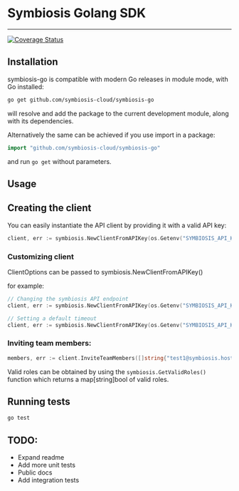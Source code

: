 # Symbiosis Golang SDK
---

[![Coverage Status](https://coveralls.io/repos/github/symbiosis-cloud/symbiosis-go/badge.svg?branch=main)](https://coveralls.io/github/symbiosis-cloud/symbiosis-go?branch=main)

## Installation ##

symbiosis-go is compatible with modern Go releases in module mode, with Go installed:

```bash
go get github.com/symbiosis-cloud/symbiosis-go
```

will resolve and add the package to the current development module, along with its dependencies.

Alternatively the same can be achieved if you use import in a package:

```go
import "github.com/symbiosis-cloud/symbiosis-go"
```

and run `go get` without parameters.


## Usage ##

## Creating the client ###

You can easily instantiate the API client by providing it with a valid API key:

```go
client, err := symbiosis.NewClientFromAPIKey(os.Getenv("SYMBIOSIS_API_KEY"))
```

### Customizing client ###
ClientOptions can be passed to symbiosis.NewClientFromAPIKey()

for example:

```go
// Changing the symbiosis API endpoint
client, err := symbiosis.NewClientFromAPIKey(os.Getenv("SYMBIOSIS_API_KEY"), symbiosis.WithEndpoint("https://some-other-url"))

// Setting a default timeout
client, err := symbiosis.NewClientFromAPIKey(os.Getenv("SYMBIOSIS_API_KEY"), symbiosis.WithTimeout(time.Second * 30)))
```

### Inviting team members:

```go
members, err := client.InviteTeamMembers([]string{"test1@symbiosis.host", "test2@symbiosis.host"}, symbiosis.RoleAdmin)
```

Valid roles can be obtained by using the `symbiosis.GetValidRoles()` function which returns a map[string]bool of valid roles.

## Running tests ##
```bash
go test
```


## TODO:

* Expand readme
* Add more unit tests
* Public docs
* Add integration tests